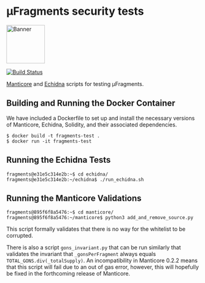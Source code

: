 # μFragments security tests

<img src="https://frgs3.s3.amazonaws.com/logo_centered_small.jpg" alt="Banner" width="100" />

[![Build Status](https://travis-ci.com/frgprotocol/uFragments-security-tests.svg?token=xxNsLhLrTiyG3pc78i5v&branch=master)](https://travis-ci.com/frgprotocol/uFragments-security-tests)

[Manticore](https://github.com/trailofbits/manticore) and [Echidna](https://github.com/trailofbits/echidna) scripts for testing μFragments.

## Building and Running the Docker Container

We have included a Dockerfile to set up and install the necessary versions of Manticore, Echidna, Solidity, and their associated dependencies.

```
$ docker build -t fragments-test .
$ docker run -it fragments-test
```

## Running the Echidna Tests

```
fragments@e31e5c314e2b:~$ cd echidna/
fragments@e31e5c314e2b:~/echidna$ ./run_echidna.sh
```

## Running the Manticore Validations

```
fragments@895f6f8a5476:~$ cd manticore/
fragments@895f6f8a5476:~/manticore$ python3 add_and_remove_source.py
```

This script formally validates that there is no way for the whitelist to be corrupted.

There is also a script `gons_invariant.py` that can be run similarly that validates the invariant that `_gonsPerFragment` always equals `TOTAL_GONS.div(_totalSupply)`. An incompatibility in Manticore 0.2.2 means that this script will fail due to an out of gas error, however, this will hopefully be fixed in the forthcoming release of Manticore.

